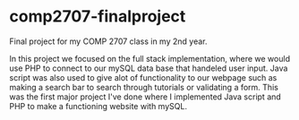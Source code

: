 # comp2707-finalproject
Final project for my COMP 2707 class in my 2nd year.

In this project we focused on the full stack implementation, where we would use PHP to connect to our mySQL data base that handeled user input.
Java script was also used to give alot of functionality to our webpage such as making a search bar to search through tutorials or 
validating a form. This was the first major project I've done where I implemented Java script and PHP to make a functioning website with mySQL.
